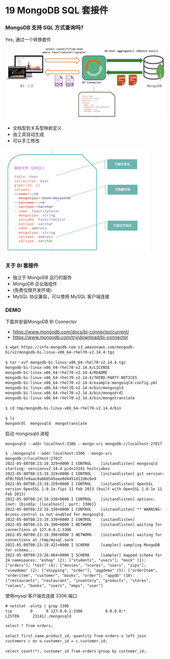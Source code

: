 # **19 MongoDB SQL 套接件**

### **MongoDB 支持 SQL 方式查询吗?**

Yes, 通过一个转换套件

![Alt Image Text](../images/mon2_19_2.png "Body image")

* 文档型到关系型映射定义
* 由工具自动生成
* 可以手工修改

![Alt Image Text](../images/mon2_19_1.png "Body image")

### **关于 BI 套接件**

*  独立于 MongoDB 运行的服务
*  MongoDB 企业版组件
*  (免费仅限开发环境)
* MySQL 协议兼容，可以使用 MySQL 客户端连接

### **DEMO**


下载并安装MongoDB BI Connector

* https://www.mongodb.com/docs/bi-connector/current/
* https://www.mongodb.com/try/download/bi-connector

```
$ wget https://info-mongodb-com.s3.amazonaws.com/mongodb-bi/v2/mongodb-bi-linux-x86_64-rhel70-v2.14.4.tgz

$ tar -xvf mongodb-bi-linux-x86_64-rhel70-v2.14.4.tgz
mongodb-bi-linux-x86_64-rhel70-v2.14.4/LICENSE
mongodb-bi-linux-x86_64-rhel70-v2.14.4/README
mongodb-bi-linux-x86_64-rhel70-v2.14.4/THIRD-PARTY-NOTICES
mongodb-bi-linux-x86_64-rhel70-v2.14.4/example-mongosqld-config.yml
mongodb-bi-linux-x86_64-rhel70-v2.14.4/bin/mongosqld
mongodb-bi-linux-x86_64-rhel70-v2.14.4/bin/mongodrdl
mongodb-bi-linux-x86_64-rhel70-v2.14.4/bin/mongotranslate

$ cd tmp/mongodb-bi-linux-x86_64-rhel70-v2.14.4/bin

$ ls
mongodrdl  mongosqld  mongotranslate
```

启动 mongosqld 进程

```
mongosqld --addr localhost:3306 --mongo-uri mongodb://localhost:27017 
```	

```
$ ./mongosqld --addr localhost:3306 --mongo-uri mongodb://localhost:27017
2022-05-08T08:23:19.329+0000 I CONTROL    [initandlisten] mongosqld starting: version=v2.14.4 pid=23141 host=jabox
2022-05-08T08:23:19.329+0000 I CONTROL    [initandlisten] git version: df0cf0b57e9aac0ab6d545eee0d4451d11d0c6e9
2022-05-08T08:23:19.329+0000 I CONTROL    [initandlisten] OpenSSL version OpenSSL 1.0.1e-fips 11 Feb 2013 (built with OpenSSL 1.0.1e 11 Feb 2013)
2022-05-08T08:23:19.330+0000 I CONTROL    [initandlisten] options: {net: {bindIp: [localhost], port: 3306}}
2022-05-08T08:23:19.330+0000 I CONTROL    [initandlisten] ** WARNING: Access control is not enabled for mongosqld.
2022-05-08T08:23:19.330+0000 I CONTROL    [initandlisten]
2022-05-08T08:23:19.390+0000 I NETWORK    [initandlisten] waiting for connections at 127.0.0.1:3306
2022-05-08T08:23:19.390+0000 I NETWORK    [initandlisten] waiting for connections at /tmp/mysql.sock
2022-05-08T08:23:19.422+0000 I SCHEMA     [sampler] sampling MongoDB for schema...
2022-05-08T08:23:20.804+0000 I SCHEMA     [sampler] mapped schema for 24 namespaces: "eshop" (2): ["students", "users"]; "mock" (1): ["orders"]; "test" (4): ["movies", "scores", "users", "zips"]; "viewdemo" (2): ["shipping", "order"]; "aggdemo" (5): ["orderItem", "orderitem", "customer", "books", "order"]; "appdb" (10): ["restaurants", "restaurant", "inventory", "products", "stores", "values", "books", "users", "emps", "user"]
```
	
使用mysql 客户端去连接 3306 端口

```
# netstat -alntp | grep 3306
tcp        0      0 127.0.0.1:3306          0.0.0.0:*               LISTEN      23141/./mongosqld
```

```
select * from orders;

select first_name,product_id, quantity from orders o left join customers c on o.customer_id = c.customer_id;

select count(*), customer_id from orders group by customer_id;
```

